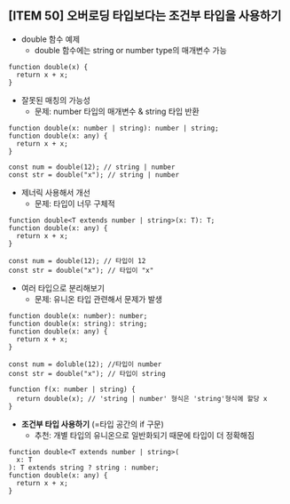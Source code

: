 ## [ITEM 50] 오버로딩 타입보다는 조건부 타입을 사용하기

- double 함수 예제
  - double 함수에는 string or number type의 매개변수 가능

```tsx
function double(x) {
  return x + x;
}
```

- 잘못된 매칭의 가능성
  - 문제: number 타입의 매개변수 & string 타입 반환

```tsx
function double(x: number | string): number | string;
function double(x: any) {
  return x + x;
}

const num = double(12); // string | number
const str = double("x"); // string | number
```

- 제너릭 사용해서 개선
  - 문제: 타입이 너무 구체적

```tsx
function double<T extends number | string>(x: T): T;
function double(x: any) {
  return x + x;
}

const num = double(12); // 타입이 12
const str = double("x"); // 타입이 "x"
```

- 여러 타입으로 분리해보기
  - 문제: 유니온 타입 관련해서 문제가 발생

```tsx
function double(x: number): number;
function double(x: string): string;
function double(x: any) {
  return x + x;
}

const num = doluble(12); //타입이 number
const str = double("x"); // 타입이 string

function f(x: number | string) {
  return double(x); // 'string | number' 형식은 'string'형식에 할당 x
}
```

- **조건부 타입 사용하기** (=타입 공간의 if 구문)
  - 추천: 개별 타입의 유니온으로 일반화되기 때문에 타입이 더 정확해짐

```tsx
function double<T extends number | string>(
  x: T
): T extends string ? string : number;
function double(x: any) {
  return x + x;
}
```
